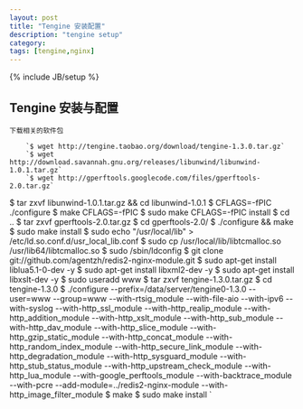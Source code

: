 ```yaml
---
layout: post
title: "Tengine 安装配置"
description: "tengine setup"
category: 
tags: [tengine,nginx]
---
```

{% include JB/setup %}

## Tengine 安装与配置
	下载相关的软件包

		`$ wget http://tengine.taobao.org/download/tengine-1.3.0.tar.gz`
		`$ wget http://download.savannah.gnu.org/releases/libunwind/libunwind-1.0.1.tar.gz`
		`$ wget http://gperftools.googlecode.com/files/gperftools-2.0.tar.gz`


$ tar zxvf libunwind-1.0.1.tar.gz && cd libunwind-1.0.1
$ CFLAGS=-fPIC ./configure
$ make CFLAGS=-fPIC
$ sudo make CFLAGS=-fPIC install
$ cd ..
$ tar zxvf gperftools-2.0.tar.gz
$ cd gperftools-2.0/
$ ./configure && make
$ sudo make install
$ sudo echo "/usr/local/lib" > /etc/ld.so.conf.d/usr_local_lib.conf
$ sudo cp /usr/local/lib/libtcmalloc.so /usr/lib64/libtcmalloc.so
$ sudo /sbin/ldconfig
$ git clone git://github.com/agentzh/redis2-nginx-module.git
$ sudo apt-get install liblua5.1-0-dev -y
$ sudo apt-get install libxml2-dev -y
$ sudo apt-get install libxslt-dev -y
$ sudo useradd www
$ tar zxvf tengine-1.3.0.tar.gz
$ cd tengine-1.3.0
$ ./configure --prefix=/data/server/tengine0-1.3.0 --user=www --group=www --with-rtsig_module --with-file-aio --with-ipv6 --with-syslog --with-http_ssl_module --with-http_realip_module --with-http_addition_module --with-http_xslt_module --with-http_sub_module  --with-http_dav_module --with-http_slice_module --with-http_gzip_static_module  --with-http_concat_module  --with-http_random_index_module   --with-http_secure_link_module --with-http_degradation_module  --with-http_sysguard_module --with-http_stub_status_module --with-http_upstream_check_module   --with-http_lua_module --with-google_perftools_module  --with-backtrace_module --with-pcre --add-module=../redis2-nginx-module --with-http_image_filter_module
$ make
$ sudo make install
`